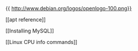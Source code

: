 {{ http://www.debian.org/logos/openlogo-100.png}}

[[apt reference]]

[[Installing MySQL]]

[[Linux CPU info commands]]